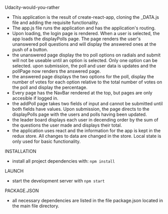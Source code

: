 Udacity-would-you-rather

* This application is the result of create-react-app, cloning the _DATA.js file and   adding the requisite functionality.
* The app.js file runs the application and has the application's routing. 
* Upon loading, the login page is rendered. When a user is selected, the app loads the displayPolls page. The page renders the user's unanswered poll questions and will display the answered ones at the push of a button.
* the unanswered page display the tro poll options on radials and submit will not be useable until an option is selected. Only one option can be selected. upon submission, the poll and user data is updates and the pollPage now renders the answered page.
* the answered page displays the two options for the poll, display the number of votes for each option relative to the total number of votes on the poll and display the percentage.
* Every page has the NavBar rendered at the top, but pages are only accesible if logged in.
* the addPoll page takes two fields of input and cannot be submitted until both fields have values. Upon submission, the page directs to the displayPolls page with the users and polls having been updated.
* the leader board displays each user in decending order by the sum of the questions the user made and displays their total.
* the application uses react and the information for the app is kept in the redux store. All changes to data are changed in the store. Local state is only used for basic functionality.

INSTALLATION

* install all project dependencies with:
   `npm install`

LAUNCH

* start the development server with 
  `npm start`

PACKAGE.JSON

* all necessary dependencies are listed in the file package.json located in the main file directory.